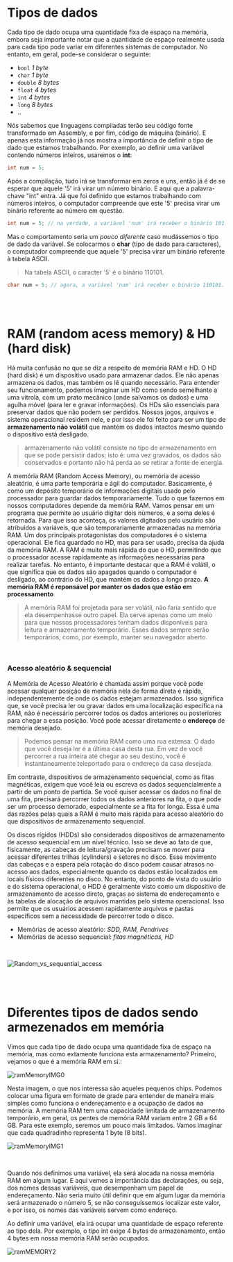# Tipos de dados 
Cada tipo de dado ocupa uma quantidade fixa de espaço na memória, embora seja importante notar que a quantidade de espaço realmente usada para cada tipo pode variar em diferentes sistemas de computador. No entanto, em geral, pode-se considerar o seguinte:
- `bool`    _1 byte_
- `char`    _1 byte_
- `double`  _8 bytes_
- `float`   _4 bytes_
- `int`     _4 bytes_
- `long`    _8 bytes_
- ..

Nós sabemos que linguagens compiladas terão seu código fonte transformado em Assembly, e por fim, código de máquina (binário). 
E apenas esta informação já nos mostra a importância de definir o tipo de dado que estamos trabalhando. Por exemplo, ao definir uma variável contendo números inteiros, usaremos o __int__:
```c
int num = 5; 
```

Após a compilação, tudo irá se transformar em zeros e uns, então já é de se esperar que aquele '5' irá virar um número binário. E aqui que a palavra-chave "int" entra. Já que foi definido que estamos trabalhando com números inteiros, o computador compreende que este '5' precisa virar um binário referente ao número em questão.
```c
int num = 5; // na verdade, a variável 'num' irá receber o binário 101.
```

Mas o comportamento seria um _pouco diferente_ caso mudássemos o tipo de dado da variável. Se colocarmos o __char__ (tipo de dado para caracteres), o computador compreende que aquele '5' precisa virar um binário referente à tabela ASCII. 
> Na tabela ASCII, o caracter '5' é o binário 110101.
```c
char num = 5; // agora, a variável 'num' irá receber o binário 110101. 
```



</br>
</br>


# RAM (random acess memory) & HD (hard disk) 
Há muita confusão no que se diz a respeito de memória RAM e HD. 
O HD (hard disk) é um dispositivo usado para armazenar dados. Ele não apenas armazena os dados, mas também os lê quando necessário. Para entender seu funcionamento, podemos imaginar um HD como sendo semelhante a uma vitrola, com um prato mecânico (onde salvamos os dados) e uma agulha móvel (para ler e gravar informações).
Os HDs são essenciais para preservar dados que não podem ser perdidos. Nossos jogos, arquivos e sistema operacional residem nele, e por isso ele foi feito para ser um tipo de __armazenamento não volátil__ que mantém os dados intactos mesmo quando o dispositivo está desligado.
>  armazenamento não volátil consiste no tipo de armazenamento em que se pode persistir dados; isto é: uma vez gravados, os dados são conservados e portanto não há perda ao se retirar a fonte de energia.

A memória RAM (Random Access Memory), ou memória de acesso aleatório, é uma parte temporária e ágil do computador. Basicamente, é como um depósito temporário de informações digitais usado pelo processador para guardar dados temporariamente. Tudo o que fazemos em nossos computadores depende da memória RAM.
Vamos pensar em um programa que permite ao usuário digitar dois números, e a soma deles é retornada. Para que isso aconteça, os valores digitados pelo usuário são atribuídos a variáveis, que são temporariamente armazenadas na memória RAM.
Um dos principais protagonistas dos computadores é o sistema operacional. Ele fica guardado no HD, mas para ser usado, precisa da ajuda da memória RAM. A RAM é muito mais rápida do que o HD, permitindo que o processador acesse rapidamente as informações necessárias para realizar tarefas. No entanto, é importante destacar que a RAM é volátil, o que significa que os dados são apagados quando o computador é desligado, ao contrário do HD, que mantém os dados a longo prazo.
__A memória RAM é reponsável por manter os dados que estão em processamento__ 
> A memória RAM foi projetada para ser volátil, não faria sentido que ela desempenhasse outro papel. Ela serve apenas como um meio para que nossos processadores tenham dados disponíveis para leitura e armazenamento temporário. Esses dados sempre serão temporários, como, por exemplo, manter seu navegador aberto.

</br>

### Acesso aleatório & sequencial
A Memória de Acesso Aleatório é chamada assim porque você pode acessar qualquer posição de memória nela de forma direta e rápida, independentemente de onde os dados estejam armazenados. Isso significa que, se você precisa ler ou gravar dados em uma localização específica na RAM, não é necessário percorrer todos os dados anteriores ou posteriores para chegar a essa posição. Você pode acessar diretamente o __endereço__ de memória desejado.
> Podemos pensar na memória RAM como uma rua extensa. O dado que você deseja ler é a última casa desta rua. Em vez de você percorrer a rua inteira até chegar ao seu destino, você é instantaneamente teleportado para o endereço da casa desejada.

Em contraste, dispositivos de armazenamento sequencial, como as fitas magnéticas, exigem que você leia ou escreva os dados sequencialmente a partir de um ponto de partida. Se você quiser acessar os dados no final de uma fita, precisará percorrer todos os dados anteriores na fita, o que pode ser um processo demorado, especialmente se a fita for longa. Essa é uma das razões pelas quais a RAM é muito mais rápida para acesso aleatório do que dispositivos de armazenamento sequencial.


Os discos rígidos (HDDs) são considerados dispositivos de armazenamento de acesso sequencial em um nível técnico. Isso se deve ao fato de que, fisicamente, as cabeças de leitura/gravação precisam se mover para acessar diferentes trilhas (cylinders) e setores no disco. Esse movimento das cabeças e a espera pela rotação do disco podem causar atrasos no acesso aos dados, especialmente quando os dados estão localizados em locais físicos diferentes no disco.
No entanto, do ponto de vista do usuário e do sistema operacional, o HDD é geralmente visto como um dispositivo de armazenamento de acesso direto, graças ao sistema de endereçamento e às tabelas de alocação de arquivos mantidas pelo sistema operacional. Isso permite que os usuários acessem rapidamente arquivos e pastas específicos sem a necessidade de percorrer todo o disco.

+ Memórias de acesso aleatório: _SDD, RAM, Pendrives_
+ Memórias de acesso sequencial: _fitas magnéticas, HD_

</br>

![Random_vs_sequential_access](https://github.com/FireguiQueen/CS50/assets/98475125/5904c1dd-a65a-4116-8a50-0042aac2b8e7)

</br>
</br>

# Diferentes tipos de dados sendo armezenados em memória
Vimos que cada tipo de dado ocupa uma quantidade fixa de espaço na memória, mas como extamente funciona esta armazenamento? Primeiro, vejamos o que é a memória RAM em si.:

![ramMemoryIMG0](https://github.com/FireguiQueen/CS50/assets/98475125/b1df96f0-5f12-48af-833d-9bf1c53d3d64)


Nesta imagem, o que nos interessa são aqueles pequenos chips. Podemos colocar uma figura em formato de grade para entender de maneira mais simples como funciona o endereçamento e a ocupação de dados na memória. A memória RAM tem uma capacidade limitada de armazenamento temporário, em geral, os pentes de memória RAM variam entre 2 GB a 64 GB. Para este exemplo, seremos um pouco mais limitados. Vamos imaginar que cada quadradinho representa 1 byte (8 bits).
 
![ramMemoryIMG1](https://github.com/FireguiQueen/CS50/assets/98475125/013c99dc-0d76-498a-99e3-b2bd75ce8e75)

</br>

Quando nós definimos uma variável, ela será alocada na nossa memória RAM em algum lugar. E aqui vemos a importância das declarações, ou seja, dos nomes dessas variáveis, que desempenham um papel de endereçamento. Não seria muito útil definir que em algum lugar da memória será armazenado o número 5, se não conseguíssemos localizar este valor, e por isso, os nomes das variáveis servem como endereço.

Ao definir uma variável, ela irá ocupar uma quantidade de espaço referente ao tipo dela. Por exemplo, o tipo int exige 4 bytes de armazenamento, então 4 bytes em nossa memória RAM serão ocupados.

![ramMEMORY2](https://github.com/FireguiQueen/CS50/assets/98475125/147c4bc4-e08d-4752-abc2-c23e03815cf1)

